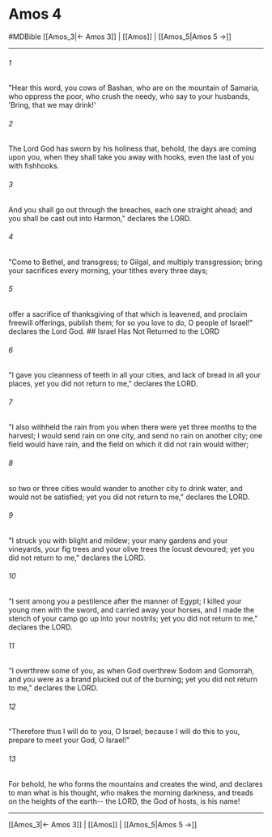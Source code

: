 # Amos 4
#MDBible
[[Amos_3|← Amos 3]] | [[Amos]] | [[Amos_5|Amos 5 →]]

***

###### 1 

"Hear this word, you cows of Bashan, who are on the mountain of Samaria, who oppress the poor, who crush the needy, who say to your husbands, 'Bring, that we may drink!' 

###### 2 

The Lord God has sworn by his holiness that, behold, the days are coming upon you, when they shall take you away with hooks, even the last of you with fishhooks. 

###### 3 

And you shall go out through the breaches, each one straight ahead; and you shall be cast out into Harmon," declares the LORD. 

###### 4 

"Come to Bethel, and transgress; to Gilgal, and multiply transgression; bring your sacrifices every morning, your tithes every three days; 

###### 5 

offer a sacrifice of thanksgiving of that which is leavened, and proclaim freewill offerings, publish them; for so you love to do, O people of Israel!" declares the Lord God. ## Israel Has Not Returned to the LORD 

###### 6 

"I gave you cleanness of teeth in all your cities, and lack of bread in all your places, yet you did not return to me," declares the LORD. 

###### 7 

"I also withheld the rain from you when there were yet three months to the harvest; I would send rain on one city, and send no rain on another city; one field would have rain, and the field on which it did not rain would wither; 

###### 8 

so two or three cities would wander to another city to drink water, and would not be satisfied; yet you did not return to me," declares the LORD. 

###### 9 

"I struck you with blight and mildew; your many gardens and your vineyards, your fig trees and your olive trees the locust devoured; yet you did not return to me," declares the LORD. 

###### 10 

"I sent among you a pestilence after the manner of Egypt; I killed your young men with the sword, and carried away your horses, and I made the stench of your camp go up into your nostrils; yet you did not return to me," declares the LORD. 

###### 11 

"I overthrew some of you, as when God overthrew Sodom and Gomorrah, and you were as a brand plucked out of the burning; yet you did not return to me," declares the LORD. 

###### 12 

"Therefore thus I will do to you, O Israel; because I will do this to you, prepare to meet your God, O Israel!" 

###### 13 

For behold, he who forms the mountains and creates the wind, and declares to man what is his thought, who makes the morning darkness, and treads on the heights of the earth-- the LORD, the God of hosts, is his name! 

***

[[Amos_3|← Amos 3]] | [[Amos]] | [[Amos_5|Amos 5 →]]
